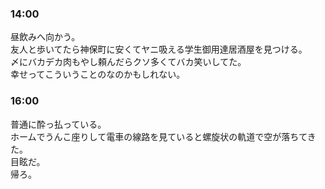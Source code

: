 

### 14:00  
昼飲みへ向かう。  
友人と歩いてたら神保町に安くてヤニ吸える学生御用達居酒屋を見つける。  
〆にバカデカ肉もやし頼んだらクソ多くてバカ笑いしてた。  
幸せってこういうことのなのかもしれない。  

### 16:00  
普通に酔っ払っている。  
ホームでうんこ座りして電車の線路を見ていると螺旋状の軌道で空が落ちてきた。  
目眩だ。  
帰ろ。  

